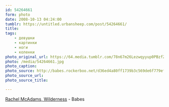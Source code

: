 ```yaml
---
id: 54264661
form: photo
date: 2008-10-13 04:24:00
tumblr: https://untitled.urbansheep.com/post/54264661/
title:
tags:
    - девушки
    - картинки
    - ноги
    - коленки
photo_original_url: https://64.media.tumblr.com/78n67m26Lezwqyyup0PBzfZ1o1_1280.jpg
photo: /media/54264661.jpg
photo_caption: 
photo_source: http://babes.rockerboo.net/d36ed4a80ff1739b3c569de6f779efd4/08.jpg/info
photo_source_url:
photo_source_title:

---
```


<p><a href="http://babes.rockerboo.net/d36ed4a80ff1739b3c569de6f779efd4/08.jpg/info">Rachel McAdams, Wilderness</a> - Babes</p>
